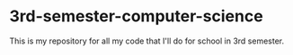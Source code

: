 # 3rd-semester-computer-science
This is my repository for all my code that I'll do for school in 3rd semester.
